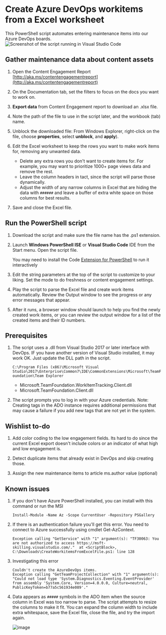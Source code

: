 # Create Azure DevOps workitems from a Excel worksheet

This PowerShell script  automates entering maintenance items into our Azure DevOps boards.
![Screenshot of the script running in Visual Studio Code](https://user-images.githubusercontent.com/5067358/195956233-feac7ab6-0a9f-437c-8473-8fa2752c5df1.png)

## Gather maintenance data about content assets

1. Open the Content Engagement Report [http://aka.ms/contentengagementreport](http://aka.ms/contentengagementreport)

2. On the Documentation tab, set the filters to focus on the docs you want to work on.

3. **Export data** from Content Engagement report to download an .xlsx file.

4. Note the path of the file to use in the script later, and the workbook (tab) name.

5. Unblock the downloaded file: From Windows Explorer, right-click on the file, choose **properties**, select **unblock**, and **apply**).

6. Edit the Excel worksheet to keep the rows you want to make work items for, removing any unwanted data.

   - Delete any extra rows you don't want to create items for. For example, you may want to prioritize 1000+ page views data and remove the rest.
   - Leave the column headers in tact, since the script will parse those dynamically.
   - Adjust the width of any narrow columns in Excel that are hiding the data with `######` and leave a buffer of extra white space on those columns for best results.

7. Save and close the Excel file.

## Run the PowerShell script

1. Download the script and make sure the file name has the .ps1 extension.

2. Launch **Windows PowerShell ISE** or **Visual Studio Code** IDE from the Start menu. Open the script file.

   You may need to install the Code [Extension for PowerShell](https://marketplace.visualstudio.com/items?itemName=ms-vscode.PowerShell) to run it interactively

3. Edit the string parameters at the top of the script to customize to your liking. Set the mode to do freshness or content engagement settings.

4. Play the script to parse the Excel file and create work items automatically. Review the Output window to see the progress or any error messages that appear.

5. After it runs, a browser window should launch to help you find the newly created work items, or you can review the output window for a list of the created items and their ID numbers.

## Prerequisites

1. The script uses a .dll from Visual Studio 2017 or later interface with DevOps. IF you have another version of Visual Studio installed, it may work OK. Just update the DLL path in the script.

   `C:\Program Files (x86)\Microsoft Visual Studio\2017\Enterprise\Common7\IDE\CommonExtensions\Microsoft\TeamFoundation\Team Explorer`
   - Microsoft.TeamFoundation.WorkItemTracking.Client.dll
   - Microsoft.TeamFoundation.Client.dll

2. The script prompts you to log in with your Azure credentials.
Note:  Creating tags in the ADO instance requires additional permissions that may cause a failure if you add new tags that are not yet in the system.

## Wishlist to-do

1. Add color coding to the low engagement fields. Its hard to do since the current Excel export doesn't include colors or an indicator of what high and low engagement is.

2. Detect duplicate items that already exist in DevOps and skip creating those.

3. Assign the new maintenance items to article ms.author value (optional)

## Known issues

1. If you don't have Azure PowerShell installed, you can install with this command or run the MSI

   `Install-Module -Name Az -Scope CurrentUser -Repository PSGallery`

2. If there is an authentication failure you'll get this error. You need to connect to Azure successfully using cmdlet Get-AzContext.

   ```output
   Exception calling "GetService" with "1" argument(s): "TF30063: You are not authorized to access https://msft-skilling.visualstudio.com/."  at <ScriptBlock>, C:\Downloads\CreateWorkitemsFromExcelFile.ps1: line 128
   ```

3. Investigating this error

   ```output
   Couldn't create the AzureDevOps items.
   Exception calling "GetTeamProjectCollection" with "1" argument(s): "Could not load type 'System.Diagnostics.Eventing.EventProvider' from assembly 'System.Core, Version=4.0.0.0, Culture=neutral, PublicKeyToken=b77a5c561934e089'."
   ```

4. Data appears as `#####` symbols in the ADO item when the source column in Excel was too narrow to parse. The script attempts to resize the columns to make it fit. You can expand the column width to include extra whitespace, save the Excel file, close the file, and try the import again.

   ![image](https://user-images.githubusercontent.com/5067358/195960464-7f4bb326-a5ea-43fa-9b92-b4c76788f54f.png)
